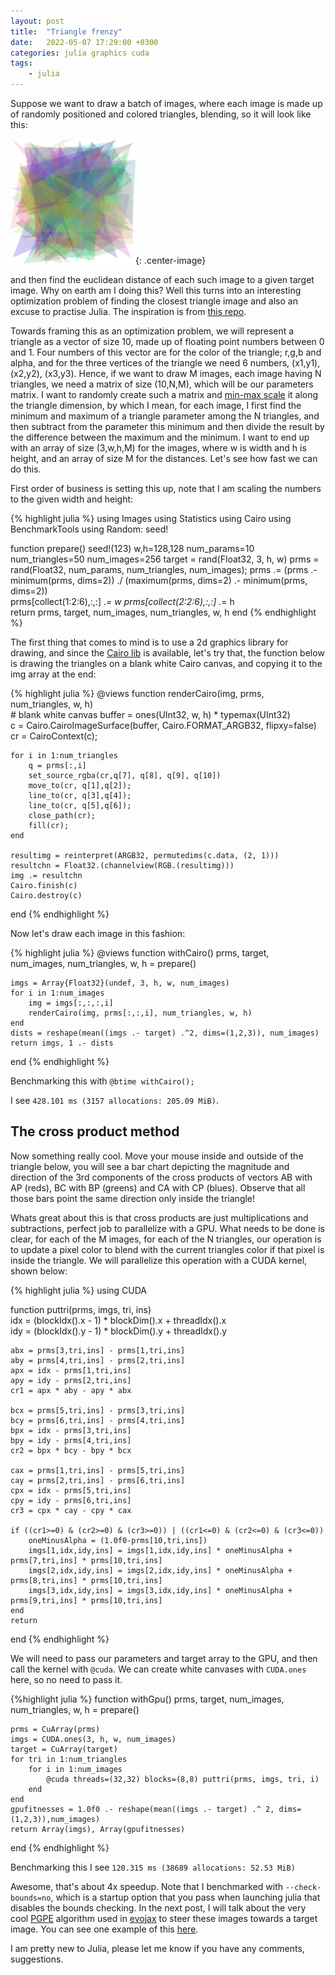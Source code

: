 ```yaml
---
layout: post
title:  "Triangle frenzy"
date:   2022-05-07 17:29:00 +0300
categories: julia graphics cuda 
tags:
    - julia
---
```



Suppose we want to draw a batch of images, where each image is made up of randomly positioned and colored triangles, blending, so it will look like this:

![triangles](/assets/static/avnicompare.png){: .center-image}

and then find the euclidean distance of each such image to a given target image. Why on earth am I doing this? Well this turns into an interesting optimization problem of finding the closest triangle image and also an excuse to practise Julia. The inspiration is from [this repo](https://github.com/google/brain-tokyo-workshop/tree/master/es-clip).

Towards framing this as an optimization problem, we will represent a triangle as a vector of size 10, made up of floating point numbers between 0 and 1. Four numbers of this vector are for the color of the triangle; r,g,b and alpha, and for the three vertices of the triangle we need 6 numbers, (x1,y1), (x2,y2), (x3,y3). Hence, if we want to draw M images, each image having N triangles, we need a matrix of size (10,N,M), which will be our parameters matrix. I want to randomly create such a matrix and [min-max scale](https://en.wikipedia.org/wiki/Feature_scaling#Rescaling_\(min-max_normalization\)) it along the triangle dimension, by which I mean, for each image, I first find the minimum and maximum of a triangle parameter among the N triangles, and then subtract from the parameter this minimum and then divide the result by the difference between the maximum and the minimum. I want to end up with an array of size (3,w,h,M) for the images, where w is width and h is height, and an array of size M for the distances. Let's see how fast we can do this.

First order of business is setting this up, note that I am scaling the numbers to the given width and height:

{% highlight julia %}
using Images
using Statistics
using Cairo
using BenchmarkTools
using Random: seed!

function prepare()
    seed!(123)
    w,h=128,128
    num_params=10
    num_triangles=50
    num_images=256
    target = rand(Float32, 3, h, w)
    prms = rand(Float32, num_params, num_triangles, num_images);
    prms .= (prms .- minimum(prms, dims=2)) ./ (maximum(prms, dims=2) .- minimum(prms, dims=2))   
    prms[collect(1:2:6),:,:] .*= w
    prms[collect(2:2:6),:,:] .*= h         
    return prms, target, num_images, num_triangles, w, h
end
{% endhighlight %}


The first thing that comes to mind is to use a 2d graphics library for drawing, and since the [Cairo lib](https://github.com/JuliaGraphics/Cairo.jl) is available, let's try that, the function below is drawing the triangles on a blank white Cairo canvas, and copying it to the img array at the end:

{% highlight julia %}
@views function renderCairo(img, prms, num_triangles, w, h)                  
    # blank white canvas
    buffer = ones(UInt32, w, h) * typemax(UInt32)    
    c = Cairo.CairoImageSurface(buffer, Cairo.FORMAT_ARGB32, flipxy=false)
    cr = CairoContext(c);        
    
    for i in 1:num_triangles
        q = prms[:,i]
        set_source_rgba(cr,q[7], q[8], q[9], q[10])        
        move_to(cr, q[1],q[2]);
        line_to(cr, q[3],q[4]);
        line_to(cr, q[5],q[6]);
        close_path(cr);
        fill(cr);            
    end        
            
    resultimg = reinterpret(ARGB32, permutedims(c.data, (2, 1)))
    resultchn = Float32.(channelview(RGB.(resultimg)))                
    img .= resultchn
    Cairo.finish(c)
    Cairo.destroy(c)        
end
{% endhighlight %}

Now let's draw each image in this fashion:

{% highlight julia %}
@views function withCairo() 
    prms, target, num_images, num_triangles, w, h = prepare() 

    imgs = Array{Float32}(undef, 3, h, w, num_images)    
    for i in 1:num_images
        img = imgs[:,:,:,i]        
        renderCairo(img, prms[:,:,i], num_triangles, w, h)        
    end
    dists = reshape(mean((imgs .- target) .^2, dims=(1,2,3)), num_images)
    return imgs, 1 .- dists
end
{% endhighlight %}

Benchmarking this with `@btime withCairo();` 

I see `428.101 ms (3157 allocations: 205.09 MiB)`.


## The cross product method


Now something really cool. Move your mouse inside and outside of the triangle below, you will see a bar chart depicting the magnitude and direction of the 3rd components of the cross products of vectors AB with AP (reds), BC with BP (greens) and CA with CP (blues). Observe that all those bars point the same direction only inside the triangle!

<div id='container' style="text-align: center;"></div>

<script>

let sketch = function(p) {

p.setup = function(){
    p.createCanvas(400, 400);
    p.background(1);
};

// p.draw = function() {
//         p.background(220);
//         p.triangle(30, 75, 58, 20, 86, 75);
//     };
// };

p.drawArrow = function(base, vec, myColor) {
  p.push();
  p.stroke(myColor);
  p.strokeWeight(3);
  p.fill(myColor);
  p.translate(base.x, base.y);
  p.line(0, 0, vec.x, vec.y);
  p.rotate(vec.heading());
  let arrowSize = 7;
  p.translate(vec.mag() - arrowSize, 0);
  p.triangle(0, arrowSize / 2, 0, -arrowSize / 2, arrowSize, 0);
  p.pop();
};

p.draw = function() {
        p.background(220);
        [x1,y1,x2,y2,x3,y3]=[30, 375, 58, 20, 386, 75];
        // triangle(x1,y1,x2,y2,x3,y3);  
        r = p.color(255, 0, 0)
        g = p.color(0, 255, 0)
        b = p.color(0, 0, 255)
        
        p.strokeWeight(4);
        p.stroke(r);
        // p.line(x1, y1, x2, y2);
        p.drawArrow(p.createVector(x1,y1), p.createVector(x2-x1,y2-y1), r);
        
        p.stroke(g);  
        // p.line(x2, y2, x3, y3);
        p.drawArrow(p.createVector(x2,y2), p.createVector(x3-x2,y3-y2), g);
        
        p.stroke(b);  
        // p.line(x3, y3, x1, y1);
        p.drawArrow(p.createVector(x3,y3), p.createVector(x1-x3,y1-y3), b);
        
        p.stroke(p.color(0, 0, 0));  
        
        
        p.strokeWeight(1);

        p.text("A", x1-10, y1+10);
        p.text("B", x2-20, y2);
        p.text("C", x3, y3-10);
        p.text("P", p.mouseX-20, p.mouseY);

        if (p.mouseX <= 400 && p.mouseX >= 0 && p.mouseY <= 400 && p.mouseY >= 0) {
            
            // p.line(x1, y1, p.mouseX, p.mouseY);
            // p.line(x2, y2, p.mouseX, p.mouseY);
            // p.line(x3, y3, p.mouseX, p.mouseY);
            p.drawArrow(p.createVector(x1,y1), p.createVector(p.mouseX-x1,p.mouseY-y1), r);    
            p.drawArrow(p.createVector(x2,y2), p.createVector(p.mouseX-x2,p.mouseY-y2), g);
            p.drawArrow(p.createVector(x3,y3), p.createVector(p.mouseX-x3,p.mouseY-y3), b);
            
            
            // p.push();
            cr1=(x2-x1)*(p.mouseY-y1)-(y2-y1)*(p.mouseX-x1)
            cr2=(x3-x2)*(p.mouseY-y2)-(y3-y2)*(p.mouseX-x2)
            cr3=(x1-x3)*(p.mouseY-y3)-(y1-y3)*(p.mouseX-x3)
            p.fill(r);
            p.rect(300, 300, 20, -cr1/1000);  
            
            p.translate(30,0);
            p.fill(g);
            p.rect(300, 300, 20, -cr2/1000);  
            
            p.translate(30,0);
            p.fill(b);
            p.rect(300, 300, 20, -cr3/1000);  
            
        
            p.translate(-60,0);
            p.text("3rd component of \n Cross Products =>", 180, 280);
            // p.pop();
        }
        
    };
};

new p5(sketch, 'container');
</script>

Whats great about this is that cross products are just multiplications and subtractions, perfect job to parallelize with a GPU.
What needs to be done is clear, for each of the M images, for each of the N triangles, our operation is to update a pixel color to blend with the current triangles color if that pixel is inside the triangle. We will parallelize this operation with a CUDA kernel, shown below:

{% highlight julia %}
using CUDA

function puttri(prms, imgs, tri, ins)    
    idx = (blockIdx().x - 1) * blockDim().x + threadIdx().x  
    idy = (blockIdx().y - 1) * blockDim().y + threadIdx().y
    
    abx = prms[3,tri,ins] - prms[1,tri,ins]
    aby = prms[4,tri,ins] - prms[2,tri,ins]
    apx = idx - prms[1,tri,ins]
    apy = idy - prms[2,tri,ins]
    cr1 = apx * aby - apy * abx

    bcx = prms[5,tri,ins] - prms[3,tri,ins]
    bcy = prms[6,tri,ins] - prms[4,tri,ins]
    bpx = idx - prms[3,tri,ins]
    bpy = idy - prms[4,tri,ins]
    cr2 = bpx * bcy - bpy * bcx

    cax = prms[1,tri,ins] - prms[5,tri,ins]
    cay = prms[2,tri,ins] - prms[6,tri,ins]
    cpx = idx - prms[5,tri,ins]
    cpy = idy - prms[6,tri,ins]
    cr3 = cpx * cay - cpy * cax

    if ((cr1>=0) & (cr2>=0) & (cr3>=0)) | ((cr1<=0) & (cr2<=0) & (cr3<=0))
        oneMinusAlpha = (1.0f0-prms[10,tri,ins])        
        imgs[1,idx,idy,ins] = imgs[1,idx,idy,ins] * oneMinusAlpha + prms[7,tri,ins] * prms[10,tri,ins]
        imgs[2,idx,idy,ins] = imgs[2,idx,idy,ins] * oneMinusAlpha + prms[8,tri,ins] * prms[10,tri,ins]
        imgs[3,idx,idy,ins] = imgs[3,idx,idy,ins] * oneMinusAlpha + prms[9,tri,ins] * prms[10,tri,ins]
    end
    return
end
{% endhighlight %}

We will need to pass our parameters and target array to the GPU, and then call the kernel with `@cuda`. We can create white canvases with `CUDA.ones` here, so no need to pass it.

{%highlight julia %}
function withGpu()
    prms, target, num_images, num_triangles, w, h = prepare()     

    prms = CuArray(prms)    
    imgs = CUDA.ones(3, h, w, num_images)
    target = CuArray(target)
    for tri in 1:num_triangles
        for i in 1:num_images
            @cuda threads=(32,32) blocks=(8,8) puttri(prms, imgs, tri, i)        
        end                                
    end
    gpufitnesses = 1.0f0 .- reshape(mean((imgs .- target) .^ 2, dims=(1,2,3)),num_images)
    return Array(imgs), Array(gpufitnesses)
end
{% endhighlight %}

Benchmarking this I see `120.315 ms (38689 allocations: 52.53 MiB)`

Awesome, that's about 4x speedup. Note that I benchmarked with `--check-bounds=no`, which is a startup option that you pass when launching julia that disables the bounds checking. In the next post, I will talk about the very cool [PGPE](https://people.idsia.ch/~juergen/icann2008sehnke.pdf) algorithm used in [evojax](https://github.com/google/evojax) to steer these images towards a target image. You can see one example of this [here](https://cancandan.github.io/about/).

I am pretty new to Julia, please let me know if you have any comments, suggestions. 